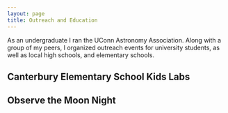 ```yaml
---
layout: page
title: Outreach and Education
---
```


<!----
<p class="message">
  Presentations
</p>
---->

As an undergraduate I ran the UConn Astronomy Association. Along with a group of my peers, I organized outreach events for university students, as well as local high schools, and elementary schools.

## Canterbury Elementary School Kids Labs

## Observe the Moon Night 